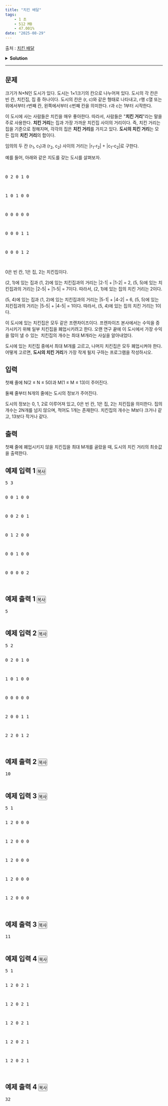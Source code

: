 ```yaml
---
title: "치킨 배달"
tags:
    - 1 초
    - 512 MB
    - 47.001%
date: "2025-08-29"
---
```


출처 : [치킨 배달](https://www.acmicpc.net/problem/15686)
<details>
<summary><b>Solution</b></summary>

<details>
<summary>Python</summary>

<pre><code class='language-python'>
import sys
input = sys.stdin.readline
from itertools import combinations

if __name__ == '__main__':
    N, M = map(int, input().split())
    house = []
    chicken = []
    for y in range(N):
        lst = list(map(int, input().split()))
        for x in range(N):
            if lst[x] == 1:
                house.append((y,x))
            elif lst[x] == 2:
                chicken.append((y,x))
    # [i][j] : i=chicken수 / j=house수
    c, h = len(chicken), len(house)
    chDir = [[0]*h for _ in range(c)]
    # 각 집과 치킨집 간의 "치킨 거리" 계산
    for i in range(c):
        for j in range(h):
            chDir[i][j] = abs(chicken[i][0]-house[j][0]) + abs(chicken[i][1]-house[j][1])
    # 최종 정답 변수
    answer = float('inf')
    # M개만큼 선택하는 치킨집 위치 사수
    for combi in combinations(range(c), M):
        # 현재 조합에서 최소가 되는 치킨 거리 저장
        ans = 0
        # 현재 집 위치 선택
        for k in range(h):
            # 현재 집에서 치킨집까지 위치 중 가장 짧은 거리
            now = float('inf')
            for chk in combi:
                now = min(now, chDir[chk][k])
            ans += now
        answer = min(answer, ans)
    print(answer)
</code></pre>
</details>

</details>

<hr>

<div class="col-md-12">
<section class="problem-section" id="description">
<div class="headline">
<h2>문제</h2>
</div>
<div class="problem-text" id="problem_description">
<p>크기가 N×N인 도시가 있다. 도시는 1×1크기의 칸으로 나누어져 있다. 도시의 각 칸은 빈 칸, 치킨집, 집 중 하나이다. 도시의 칸은 (r, c)와 같은 형태로 나타내고, r행 c열 또는 위에서부터 r번째 칸, 왼쪽에서부터 c번째 칸을 의미한다. r과 c는 1부터 시작한다.</p>
<p>이 도시에 사는 사람들은 치킨을 매우 좋아한다. 따라서, 사람들은 "<strong>치킨 거리</strong>"라는 말을 주로 사용한다. <strong>치킨 거리</strong>는 집과 가장 가까운 치킨집 사이의 거리이다. 즉, 치킨 거리는 집을 기준으로 정해지며, 각각의 집은 <strong>치킨 거리</strong>를 가지고 있다. <strong>도시의 치킨 거리</strong>는 모든 집의 <strong>치킨 거리</strong>의 합이다.</p>
<p>임의의 두 칸 (r<sub>1</sub>, c<sub>1</sub>)과 (r<sub>2</sub>, c<sub>2</sub>) 사이의 거리는 |r<sub>1</sub>-r<sub>2</sub>| + |c<sub>1</sub>-c<sub>2</sub>|로 구한다.</p>
<p>예를 들어, 아래와 같은 지도를 갖는 도시를 살펴보자.</p>
<pre>
0 2 0 1 0
1 0 1 0 0
0 0 0 0 0
0 0 0 1 1
0 0 0 1 2
</pre>
<p>0은 빈 칸, 1은 집, 2는 치킨집이다.</p>
<p>(2, 1)에 있는 집과 (1, 2)에 있는 치킨집과의 거리는 |2-1| + |1-2| = 2, (5, 5)에 있는 치킨집과의 거리는 |2-5| + |1-5| = 7이다. 따라서, (2, 1)에 있는 집의 치킨 거리는 2이다.</p>
<p>(5, 4)에 있는 집과 (1, 2)에 있는 치킨집과의 거리는 |5-1| + |4-2| = 6, (5, 5)에 있는 치킨집과의 거리는 |5-5| + |4-5| = 1이다. 따라서, (5, 4)에 있는 집의 치킨 거리는 1이다.</p>
<p>이 도시에 있는 치킨집은 모두 같은 프랜차이즈이다. 프렌차이즈 본사에서는 수익을 증가시키기 위해 일부 치킨집을 폐업시키려고 한다. 오랜 연구 끝에 이 도시에서 가장 수익을 많이 낼 수 있는  치킨집의 개수는 최대 M개라는 사실을 알아내었다.</p>
<p>도시에 있는 치킨집 중에서 최대 M개를 고르고, 나머지 치킨집은 모두 폐업시켜야 한다. 어떻게 고르면, <strong>도시의 치킨 거리</strong>가 가장 작게 될지 구하는 프로그램을 작성하시오.</p>
</div>
</section>
</div>
<div class="col-md-12">
<section class="problem-section" id="input">
<div class="headline">
<h2>입력</h2>
</div>
<div class="problem-text" id="problem_input">
<p>첫째 줄에 N(2 ≤ N ≤ 50)과 M(1 ≤ M ≤ 13)이 주어진다.</p>
<p>둘째 줄부터 N개의 줄에는 도시의 정보가 주어진다.</p>
<p>도시의 정보는 0, 1, 2로 이루어져 있고, 0은 빈 칸, 1은 집, 2는 치킨집을 의미한다. 집의 개수는 2N개를 넘지 않으며, 적어도 1개는 존재한다. 치킨집의 개수는 M보다 크거나 같고, 13보다 작거나 같다.</p>
</div>
</section>
</div>
<div class="col-md-12">
<section class="problem-section" id="output">
<div class="headline">
<h2>출력</h2>
</div>
<div class="problem-text" id="problem_output">
<p>첫째 줄에 폐업시키지 않을 치킨집을 최대 M개를 골랐을 때, 도시의 치킨 거리의 최솟값을 출력한다.</p>
</div>
</section>
</div>
<div class="col-md-12">
<section class="problem-section" id="limit" style="display:none;">
<div class="headline">
<h2>제한</h2>
</div>
<div class="problem-text" id="problem_limit">
</div>
</section>
</div>
<div class="col-md-12">
<div class="row">
<div class="col-md-6">
<section id="sampleinput1">
<div class="headline">
<h2>예제 입력 1
							<button class="btn btn-link copy-button" data-clipboard-target="#sample-input-1" style="padding: 0px;" type="button">복사</button>
</h2>
</div>
<pre class="sampledata" id="sample-input-1">5 3
0 0 1 0 0
0 0 2 0 1
0 1 2 0 0
0 0 1 0 0
0 0 0 0 2
</pre>
</section>
</div>
<div class="col-md-6">
<section id="sampleoutput1">
<div class="headline">
<h2>예제 출력 1
							<button class="btn btn-link copy-button" data-clipboard-target="#sample-output-1" style="padding: 0px;" type="button">복사</button>
</h2>
</div>
<pre class="sampledata" id="sample-output-1">5
</pre>
</section>
</div>
</div>
</div>
<div class="col-md-12">
<div class="row">
<div class="col-md-6">
<section id="sampleinput2">
<div class="headline">
<h2>예제 입력 2
							<button class="btn btn-link copy-button" data-clipboard-target="#sample-input-2" style="padding: 0px;" type="button">복사</button>
</h2>
</div>
<pre class="sampledata" id="sample-input-2">5 2
0 2 0 1 0
1 0 1 0 0
0 0 0 0 0
2 0 0 1 1
2 2 0 1 2
</pre>
</section>
</div>
<div class="col-md-6">
<section id="sampleoutput2">
<div class="headline">
<h2>예제 출력 2
							<button class="btn btn-link copy-button" data-clipboard-target="#sample-output-2" style="padding: 0px;" type="button">복사</button>
</h2>
</div>
<pre class="sampledata" id="sample-output-2">10
</pre>
</section>
</div>
</div>
</div>
<div class="col-md-12">
<div class="row">
<div class="col-md-6">
<section id="sampleinput3">
<div class="headline">
<h2>예제 입력 3
							<button class="btn btn-link copy-button" data-clipboard-target="#sample-input-3" style="padding: 0px;" type="button">복사</button>
</h2>
</div>
<pre class="sampledata" id="sample-input-3">5 1
1 2 0 0 0
1 2 0 0 0
1 2 0 0 0
1 2 0 0 0
1 2 0 0 0
</pre>
</section>
</div>
<div class="col-md-6">
<section id="sampleoutput3">
<div class="headline">
<h2>예제 출력 3
							<button class="btn btn-link copy-button" data-clipboard-target="#sample-output-3" style="padding: 0px;" type="button">복사</button>
</h2>
</div>
<pre class="sampledata" id="sample-output-3">11
</pre>
</section>
</div>
</div>
</div>
<div class="col-md-12">
<div class="row">
<div class="col-md-6">
<section id="sampleinput4">
<div class="headline">
<h2>예제 입력 4
							<button class="btn btn-link copy-button" data-clipboard-target="#sample-input-4" style="padding: 0px;" type="button">복사</button>
</h2>
</div>
<pre class="sampledata" id="sample-input-4">5 1
1 2 0 2 1
1 2 0 2 1
1 2 0 2 1
1 2 0 2 1
1 2 0 2 1
</pre>
</section>
</div>
<div class="col-md-6">
<section id="sampleoutput4">
<div class="headline">
<h2>예제 출력 4
							<button class="btn btn-link copy-button" data-clipboard-target="#sample-output-4" style="padding: 0px;" type="button">복사</button>
</h2>
</div>
<pre class="sampledata" id="sample-output-4">32
</pre>
</section>
</div>
</div>
</div>
<div class="col-md-12">
<section class="problem-section" id="hint" style="display: none;">
<div class="headline">
<h2>힌트</h2>
</div>
<div class="problem-text" id="problem_hint">
</div>
</section>
</div>
